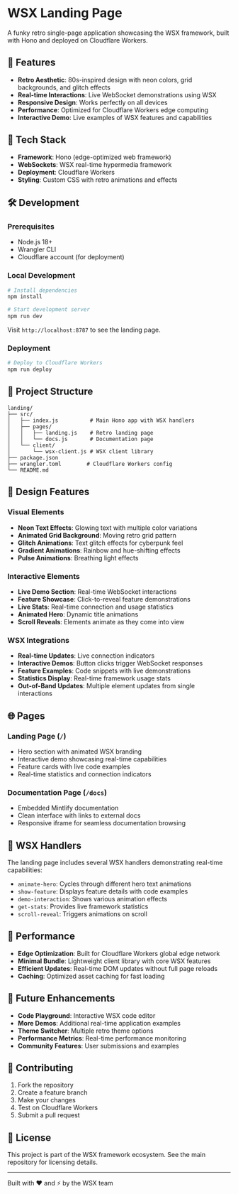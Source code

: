 # WSX Landing Page

A funky retro single-page application showcasing the WSX framework, built with Hono and deployed on Cloudflare Workers.

## 🌟 Features

- **Retro Aesthetic**: 80s-inspired design with neon colors, grid backgrounds, and glitch effects
- **Real-time Interactions**: Live WebSocket demonstrations using WSX
- **Responsive Design**: Works perfectly on all devices
- **Performance**: Optimized for Cloudflare Workers edge computing
- **Interactive Demo**: Live examples of WSX features and capabilities

## 🚀 Tech Stack

- **Framework**: Hono (edge-optimized web framework)
- **WebSockets**: WSX real-time hypermedia framework
- **Deployment**: Cloudflare Workers
- **Styling**: Custom CSS with retro animations and effects

## 🛠️ Development

### Prerequisites

- Node.js 18+
- Wrangler CLI
- Cloudflare account (for deployment)

### Local Development

```bash
# Install dependencies
npm install

# Start development server
npm run dev
```

Visit `http://localhost:8787` to see the landing page.

### Deployment

```bash
# Deploy to Cloudflare Workers
npm run deploy
```

## 📁 Project Structure

```
landing/
├── src/
│   ├── index.js          # Main Hono app with WSX handlers
│   ├── pages/
│   │   ├── landing.js    # Retro landing page
│   │   └── docs.js       # Documentation page
│   └── client/
│       └── wsx-client.js # WSX client library
├── package.json
├── wrangler.toml        # Cloudflare Workers config
└── README.md
```

## 🎨 Design Features

### Visual Elements

- **Neon Text Effects**: Glowing text with multiple color variations
- **Animated Grid Background**: Moving retro grid pattern
- **Glitch Animations**: Text glitch effects for cyberpunk feel
- **Gradient Animations**: Rainbow and hue-shifting effects
- **Pulse Animations**: Breathing light effects

### Interactive Elements

- **Live Demo Section**: Real-time WebSocket interactions
- **Feature Showcase**: Click-to-reveal feature demonstrations
- **Live Stats**: Real-time connection and usage statistics
- **Animated Hero**: Dynamic title animations
- **Scroll Reveals**: Elements animate as they come into view

### WSX Integrations

- **Real-time Updates**: Live connection indicators
- **Interactive Demos**: Button clicks trigger WebSocket responses
- **Feature Examples**: Code snippets with live demonstrations
- **Statistics Display**: Real-time framework usage stats
- **Out-of-Band Updates**: Multiple element updates from single interactions

## 🌐 Pages

### Landing Page (`/`)
- Hero section with animated WSX branding
- Interactive demo showcasing real-time capabilities
- Feature cards with live code examples
- Real-time statistics and connection indicators

### Documentation Page (`/docs`)
- Embedded Mintlify documentation
- Clean interface with links to external docs
- Responsive iframe for seamless documentation browsing

## 🔧 WSX Handlers

The landing page includes several WSX handlers demonstrating real-time capabilities:

- `animate-hero`: Cycles through different hero text animations
- `show-feature`: Displays feature details with code examples
- `demo-interaction`: Shows various animation effects
- `get-stats`: Provides live framework statistics
- `scroll-reveal`: Triggers animations on scroll

## 🎯 Performance

- **Edge Optimization**: Built for Cloudflare Workers global edge network
- **Minimal Bundle**: Lightweight client library with core WSX features
- **Efficient Updates**: Real-time DOM updates without full page reloads
- **Caching**: Optimized asset caching for fast loading

## 🔮 Future Enhancements

- **Code Playground**: Interactive WSX code editor
- **More Demos**: Additional real-time application examples
- **Theme Switcher**: Multiple retro theme options
- **Performance Metrics**: Real-time performance monitoring
- **Community Features**: User submissions and examples

## 🤝 Contributing

1. Fork the repository
2. Create a feature branch
3. Make your changes
4. Test on Cloudflare Workers
5. Submit a pull request

## 📄 License

This project is part of the WSX framework ecosystem. See the main repository for licensing details.

---

Built with ❤️ and ⚡ by the WSX team